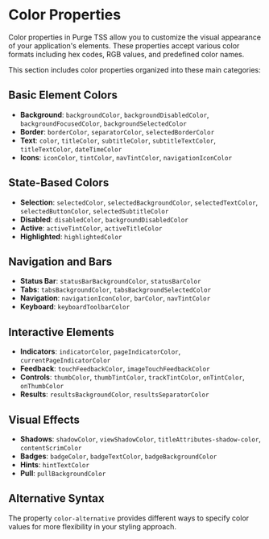 # Color Properties

Color properties in Purge TSS allow you to customize the visual appearance of your application's elements. These properties accept various color formats including hex codes, RGB values, and predefined color names.

This section includes color properties organized into these main categories:

## Basic Element Colors
- **Background**: `backgroundColor`, `backgroundDisabledColor`, `backgroundFocusedColor`, `backgroundSelectedColor`
- **Border**: `borderColor`, `separatorColor`, `selectedBorderColor`
- **Text**: `color`, `titleColor`, `subtitleColor`, `subtitleTextColor`, `titleTextColor`, `dateTimeColor`
- **Icons**: `iconColor`, `tintColor`, `navTintColor`, `navigationIconColor`

## State-Based Colors
- **Selection**: `selectedColor`, `selectedBackgroundColor`, `selectedTextColor`, `selectedButtonColor`, `selectedSubtitleColor`
- **Disabled**: `disabledColor`, `backgroundDisabledColor`
- **Active**: `activeTintColor`, `activeTitleColor`
- **Highlighted**: `highlightedColor`

## Navigation and Bars
- **Status Bar**: `statusBarBackgroundColor`, `statusBarColor`
- **Tabs**: `tabsBackgroundColor`, `tabsBackgroundSelectedColor`
- **Navigation**: `navigationIconColor`, `barColor`, `navTintColor`
- **Keyboard**: `keyboardToolbarColor`

## Interactive Elements
- **Indicators**: `indicatorColor`, `pageIndicatorColor`, `currentPageIndicatorColor`
- **Feedback**: `touchFeedbackColor`, `imageTouchFeedbackColor`
- **Controls**: `thumbColor`, `thumbTintColor`, `trackTintColor`, `onTintColor`, `onThumbColor`
- **Results**: `resultsBackgroundColor`, `resultsSeparatorColor`

## Visual Effects
- **Shadows**: `shadowColor`, `viewShadowColor`, `titleAttributes-shadow-color`, `contentScrimColor`
- **Badges**: `badgeColor`, `badgeTextColor`, `badgeBackgroundColor`
- **Hints**: `hintTextColor`
- **Pull**: `pullBackgroundColor`

## Alternative Syntax
The property `color-alternative` provides different ways to specify color values for more flexibility in your styling approach.
